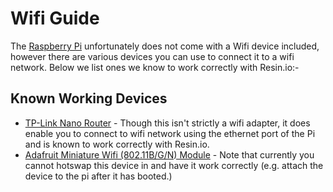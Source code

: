 # Wifi Guide

The [Raspberry Pi][rpi] unfortunately does not come with a Wifi device included,
however there are various devices you can use to connect it to a wifi
network. Below we list ones we know to work correctly with Resin.io:-

## Known Working Devices

* [TP-Link Nano Router][nano-router] - Though this isn't strictly a wifi
  adapter, it does enable you to connect to wifi network using the ethernet port
  of the Pi and is known to work correctly with Resin.io.
* [Adafruit Miniature Wifi (802.11B/G/N) Module][adafruit] - Note that currently
  you cannot hotswap this device in and have it work correctly (e.g. attach the
  device to the pi after it has booted.)

[rpi]:http://www.raspberrypi.org/
[nano-router]:http://www.amazon.com/TP-LINK-TL-WR702N-Wireless-Repeater-150Mpbs/dp/B007PTCFFW
[adafruit]:http://www.adafruit.com/products/814
